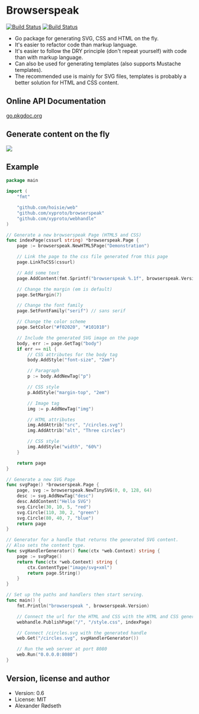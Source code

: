 Browserspeak
============

[![Build Status](https://travis-ci.org/xyproto/browserspeak.svg?branch=master)](https://travis-ci.org/xyproto/browserspeak)
[![Build Status](https://drone.io/github.com/xyproto/browserspeak/status.png)](https://drone.io/github.com/xyproto/browserspeak/latest)

* Go package for generating SVG, CSS and HTML on the fly. 
* It's easier to refactor code than markup language.
* It's easier to follow the DRY principle (don't repeat yourself) with code than with markup language.
* Can also be used for generating templates (also supports Mustache templates).
* The recommended use is mainly for SVG files, templates is probably a better solution for HTML and CSS content.

Online API Documentation
------------------------

[go.pkgdoc.org](http://go.pkgdoc.org/github.com/xyproto/browserspeak)

Generate content on the fly
---------------------------

<img src="https://raw.github.com/xyproto/browserspeak/master/img/inbrowser.png">

Example
-------

```go
package main

import (
	"fmt"

	"github.com/hoisie/web"
	"github.com/xyproto/browserspeak"
	"github.com/xyproto/webhandle"
)

// Generate a new browserspeak Page (HTML5 and CSS)
func indexPage(cssurl string) *browserspeak.Page {
	page := browserspeak.NewHTML5Page("Demonstration")

	// Link the page to the css file generated from this page
	page.LinkToCSS(cssurl)

	// Add some text
	page.AddContent(fmt.Sprintf("browserspeak %.1f", browserspeak.Version))

	// Change the margin (em is default)
	page.SetMargin(7)

	// Change the font family
	page.SetFontFamily("serif") // sans serif

	// Change the color scheme
	page.SetColor("#f02020", "#101010")

	// Include the generated SVG image on the page
	body, err := page.GetTag("body")
	if err == nil {
		// CSS attributes for the body tag
		body.AddStyle("font-size", "2em")

		// Paragraph
		p := body.AddNewTag("p")

		// CSS style
		p.AddStyle("margin-top", "2em")

		// Image tag
		img := p.AddNewTag("img")

		// HTML attributes
		img.AddAttrib("src", "/circles.svg")
		img.AddAttrib("alt", "Three circles")

		// CSS style
		img.AddStyle("width", "60%")
	}

	return page
}

// Generate a new SVG Page
func svgPage() *browserspeak.Page {
	page, svg := browserspeak.NewTinySVG(0, 0, 128, 64)
	desc := svg.AddNewTag("desc")
	desc.AddContent("Hello SVG")
	svg.Circle(30, 10, 5, "red")
	svg.Circle(110, 30, 2, "green")
	svg.Circle(80, 40, 7, "blue")
	return page
}

// Generator for a handle that returns the generated SVG content.
// Also sets the content type.
func svgHandlerGenerator() func(ctx *web.Context) string {
	page := svgPage()
	return func(ctx *web.Context) string {
		ctx.ContentType("image/svg+xml")
		return page.String()
	}
}

// Set up the paths and handlers then start serving.
func main() {
	fmt.Println("browserspeak ", browserspeak.Version)

	// Connect the url for the HTML and CSS with the HTML and CSS generated from indexPage
	webhandle.PublishPage("/", "/style.css", indexPage)

	// Connect /circles.svg with the generated handle
	web.Get("/circles.svg", svgHandlerGenerator())

	// Run the web server at port 8080
	web.Run("0.0.0.0:8080")
}
```

Version, license and author
---------------------------

* Version: 0.6
* License: MIT
* Alexander Rødseth

